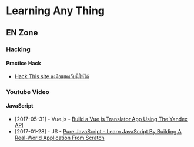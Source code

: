 # Learning Any Thing 

## EN Zone

### Hacking

#### Practice Hack

- [Hack This site ลงมือแฮคเว็บนี้ให้ได้](https://www.hackthissite.org/pages/index/index.php)

### Youtube Video

#### JavaScript

- [2017-05-31] - Vue.js -  [Build a Vue js Translator App Using The Yandex API](https://www.youtube.com/watch?v=DBADrF0C2ls)
- [2017-01-28] - JS  - [Pure JavaScript - Learn JavaScript By Building A Real-World Application From Scratch](https://www.youtube.com/watch?v=NYq9J-Eur9U&t=0s)
